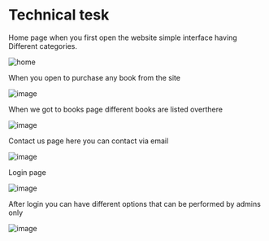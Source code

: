 # Technical tesk
Home page when you first open the website simple interface having Different categories.

 ![home](https://user-images.githubusercontent.com/98959174/196848506-88e20cc6-fe2e-4d3b-b1f1-2cbf8c93e622.jpg)
 
 When you open to purchase any book  from the site
 
 ![image](https://user-images.githubusercontent.com/98959174/196859023-fdae2ac4-629d-44bd-a9bd-f2a46af49326.png)

When we got to books page different books are listed overthere

![image](https://user-images.githubusercontent.com/98959174/196859144-263296e1-9988-465f-b2b9-29c2791cf5fb.png)


Contact us page here you can contact via email

![image](https://user-images.githubusercontent.com/98959174/196859269-b587a875-2054-49aa-86b5-f8fb0e33cca0.png)

Login page

![image](https://user-images.githubusercontent.com/98959174/196859377-94f945be-c006-4f34-813d-69751987e686.png)


After login you can have different options that can be performed by admins only

![image](https://user-images.githubusercontent.com/98959174/196859560-65da44d6-b210-4cc4-8de8-23ec1aa7c008.png)


